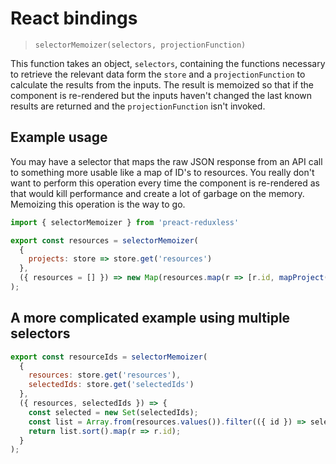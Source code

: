 # React bindings
> `selectorMemoizer(selectors, projectionFunction)`

This function takes an object, `selectors`, containing the functions necessary to retrieve the relevant data form the `store` and a `projectionFunction` to calculate the results from the inputs. The result is memoized so that if the component is re-rendered but the inputs haven't changed the last known results are returned and the `projectionFunction` isn't invoked.

## Example usage
You may have a selector that maps the raw JSON response from an API call to something more usable like a map of ID's to resources. You really don't want to perform this operation every time the component is re-rendered as that would kill performance and create a lot of garbage on the memory. Memoizing this operation is the way to go.

```js
import { selectorMemoizer } from 'preact-reduxless'

export const resources = selectorMemoizer(
  {
    projects: store => store.get('resources')
  },
  ({ resources = [] }) => new Map(resources.map(r => [r.id, mapProject(r)]))
);
```

## A more complicated example using multiple selectors
```js
export const resourceIds = selectorMemoizer(
  {
    resources: store.get('resources'),
    selectedIds: store.get('selectedIds')
  },
  ({ resources, selectedIds }) => {
    const selected = new Set(selectedIds);
    const list = Array.from(resources.values()).filter(({ id }) => selected.has(id);
    return list.sort().map(r => r.id);
  }
);
```
